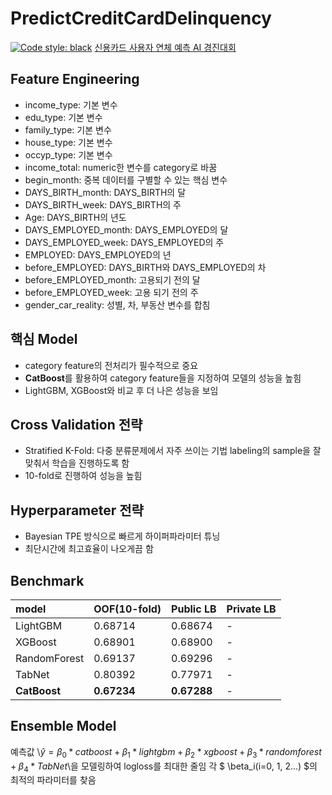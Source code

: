 # PredictCreditCardDelinquency
[![Code style: black](https://img.shields.io/badge/code%20style-black-000000.svg)](https://github.com/psf/black)
[신용카드 사용자 연체 예측 AI 경진대회](https://dacon.io/competitions/official/235713/overview/description)

## Feature Engineering
+ income_type: 기본 변수
+ edu_type: 기본 변수
+ family_type: 기본 변수
+ house_type: 기본 변수
+ occyp_type: 기본 변수
+ income_total: numeric한 변수를 category로 바꿈
+ begin_month: 중복 데이터를 구별할 수 있는 핵심 변수
+ DAYS_BIRTH_month: DAYS_BIRTH의 달
+ DAYS_BIRTH_week: DAYS_BIRTH의 주
+ Age: DAYS_BIRTH의 년도
+ DAYS_EMPLOYED_month: DAYS_EMPLOYED의 달
+ DAYS_EMPLOYED_week: DAYS_EMPLOYED의 주
+ EMPLOYED: DAYS_EMPLOYED의 년
+ before_EMPLOYED: DAYS_BIRTH와 DAYS_EMPLOYED의 차
+ before_EMPLOYED_month: 고용되기 전의 달
+ before_EMPLOYED_week: 고용 되기 전의 주
+ gender_car_reality: 성별, 차, 부동산 변수를 합침


## 핵심 Model
+ category feature의 전처리가 필수적으로 중요
+ **CatBoost**를 활용하여 category feature들을 지정하여 모델의 성능을 높힘
+ LightGBM, XGBoost와 비교 후 더 나은 성능을 보임


## Cross Validation 전략
+ Stratified K-Fold: 다중 분류문제에서 자주 쓰이는 기법 labeling의 sample을 잘 맞춰서 학습을 진행하도록 함
+ 10-fold로 진행하여 성능을 높힘


## Hyperparameter 전략
+ Bayesian TPE 방식으로 빠르게 하이퍼파라미터 튜닝
+ 최단시간에 최고효율이 나오게끔 함


## Benchmark
|model|OOF(10-fold)|Public LB|Private LB|
|:-----|:---------|:--------|:--------|
|LightGBM|0.68714|0.68674|-|
|XGBoost|0.68901|0.68900|-|
|RandomForest|0.69137|0.69296|-|
|TabNet|0.80392|0.77971|-|
|**CatBoost**|**0.67234**|**0.67288**|-|


## Ensemble Model
예측값 \\$\hat y = \beta_0 * catboost + \beta_1 * lightgbm + \beta_2 * xgboost + \beta_3 * random forest + \beta_4 * TabNet$\\을 모델링하여 logloss를 최대한 줄임
각 $ \beta_i(i=0, 1, 2...) $의 최적의 파라미터를 찾음
